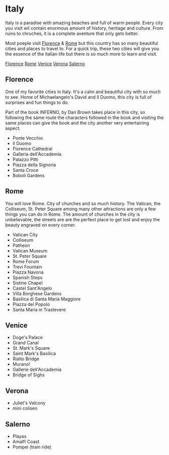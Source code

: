 # Italy

Italy is a paradise with amazing beaches and full of warm people. Every city you visit wil contain enormous amount of history, heritage and culture. From ruins to chruches, it is a complete aventure that only gets better.

Most poeple visit [Florence](https://github.com/rocajuan/travel-tips/tree/master/europe/italy#florence) &
[Rome](https://github.com/rocajuan/travel-tips/tree/master/europe/italy#rome) but this country has so many beautiful cities and places to travel to. For a quick trip, these two cities will give you the essence of the italian life but there is so much more to learn and visit.

[Florence](https://github.com/rocajuan/travel-tips/tree/master/europe/italy#florence)
[Rome](https://github.com/rocajuan/travel-tips/tree/master/europe/italy#rome)
[Venice](https://github.com/rocajuan/travel-tips/tree/master/europe/italy#venice)
[Verona](https://github.com/rocajuan/travel-tips/tree/master/europe/italy#verona)
[Salerno](https://github.com/rocajuan/travel-tips/tree/master/europe/italy#salerno)

## Florence

One of my favorite cities in Italy. It's a calm and beautiful city with so much to see. Home of Michaelangelo's David and Il Duomo, this city is full of surprises and fun things to do.

Part of the book INFERNO, by Dan Brown takes place in this city, so following the same route the characters followed in the book and visiting the same places can give the book and the city another very entertaining aspect.

- Ponte Vecchio
- Il Duomo
- Florence Cathedral
- Galleria dell'Accademia
- Palazzo Pitti
- Piazza della Signoria
- Santa Croce
- Boboli Gardens

## Rome

You will love Rome. City of churches and so much history. The Vatican, the Colliseum,
St. Peter Square among many other attractions are only a few things you can do in Rome. The amount of churches in the city is unbelievable, the streets are are the perfect place to get lost and enjoy the beauty engraved on every corner.

- Vatican City
- Colliseum
- Patheon
- Vatican Museum
- St. Peter Square
- Rome Forum
- Trevi Fountain
- Piazza Navona
- Spanish Steps
- Sistine Chapel
- Castel Sant'Angelo
- Villa Borghese Gardens
- Basilica di Santa Maria Maggiore
- Piazza del Popolo
- Santa Maria in Trastevere

## Venice

- Doge's Palace
- Grand Canal
- St. Mark's Square
- Saint Mark's Basilica
- Rialto Bridge
- Murano!
- Gallerie dell'Accademia
- Bridge of Sighs


## Verona

- Juliet's Valcony
- mini coliseo

## Salerno

- Playas
- Amalfi Coast
- Pompei (train ride)
